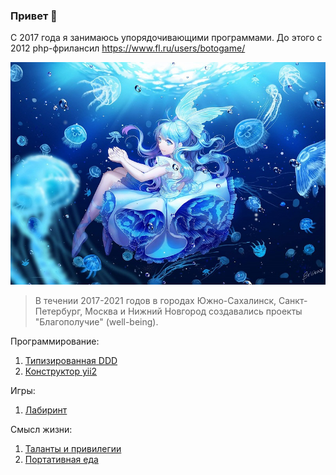 ### Привет 👋

С 2017 года я занимаюсь упорядочивающими программами. До этого с 2012 php-фрилансил https://www.fl.ru/users/botogame/

![](./f2f569fa03ec3c440b85b28c1a9bfb99d52ef044r1-1920-1356v2_uhq.jpg)

> В течении 2017-2021 годов в городах Южно-Сахалинск, Санкт-Петербург, Москва и Нижний Новгород создавались проекты "Благополучие" (well-being).

Программирование:
1. <a href="/dominic-of-russia/code.well-being">Типизированная DDD</a>
2. <a href="/dominic-of-russia/yii2.well-being">Конструктор yii2</a>

Игры:
1. <a href="/dominic-of-russia/game.well-being">Лабиринт</a>

Смысл жизни:
1. <a href="/dominic-of-russia/cradle.well-being">Таланты и привилегии</a>
2. <a href="/requirement.well-being">Портативная еда</a>
